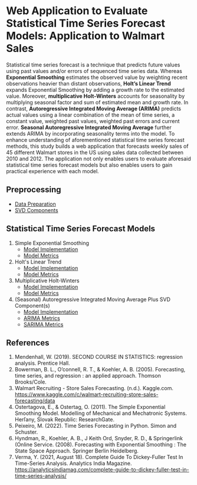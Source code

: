 # Web Application to Evaluate Statistical Time Series Forecast Models: Application to Walmart Sales

Statistical time series forecast is a technique that predicts future values using past values and/or errors of sequenced time series data. Whereas __Exponential Smoothing__ estimates the observed value by weighting recent observations heavier than distant observations, __Holt’s Linear Trend__ expands Exponential Smoothing by adding a growth rate to the estimated value. Moreover, __multiplicative Holt-Winters__ accounts for seasonality by multiplying seasonal factor and sum of estimated mean and growth rate. In contrast, __Autoregressive Integrated Moving Average (ARIMA)__ predicts actual values using a linear combination of the mean of time series, a constant value, weighted past values, weighted past errors and current error. __Seasonal Autoregressive Integrated Moving Average__ further extends ARIMA by incorporating seasonality terms into the model. To enhance understanding of aforementioned statistical time series forecast methods, this study builds a web application that forecasts weekly sales of 45 different Walmart stores in the US using sales data collected between 2010 and 2012. The application not only enables users to evaluate aforesaid statistical time series forecast models but also enables users to gain practical experience with each model.

## Preprocessing

- [Data Preparation](https://github.com/nphan20181/sales-forecast/blob/main/prepare_ts_data.ipynb)
- [SVD Components](https://github.com/nphan20181/sales-forecast/blob/main/create_svd_results.ipynb)

## Statistical Time Series Forecast Models

1. Simple Exponential Smoothing
   - [Model Implementation](https://github.com/nphan20181/sales-forecast/blob/main/module/es_model.py)
   - [Model Metrics](https://github.com/nphan20181/sales-forecast/blob/main/create_es_metrics.ipynb)
1. Holt's Linear Trend
   - [Model Implementation](https://github.com/nphan20181/sales-forecast/blob/main/module/holt_trend_es.py)
   - [Model Metrics](https://github.com/nphan20181/sales-forecast/blob/main/create_holt_metrics.ipynb)
1. Multiplicative Holt-Winters
   - [Model Implementation](https://github.com/nphan20181/sales-forecast/blob/main/module/holt_winters.py)
   - [Model Metrics](https://github.com/nphan20181/sales-forecast/blob/main/create_holt_winters_metrics.ipynb)
1. (Seasonal) Autoregressive Integrated Moving Average Plus SVD Component(s)
   - [Model Implementation](https://github.com/nphan20181/sales-forecast/blob/main/module/sarima_model.py)
   - [ARIMA Metrics](https://github.com/nphan20181/sales-forecast/blob/main/create_arima_metrics.py)
   - [SARIMA Metrics](https://github.com/nphan20181/sales-forecast/blob/main/create_sarima_metrics.py)

## References

1. Mendenhall, W. (2019). SECOND COURSE IN STATISTICS: regression analysis. Prentice Hall.
1. Bowerman, B. L., O’connell, R. T., & Koehler, A. B. (2005). Forecasting, time series, and regression : an applied approach. Thomson Brooks/Cole.
1. Walmart Recruiting - Store Sales Forecasting. (n.d.). Kaggle.com. https://www.kaggle.com/c/walmart-recruiting-store-sales-forecasting/data
1. Ostertagova, E., & Ostertag, O. (2011). The Simple Exponential Smoothing Model. Modelling of Mechanical and Mechatronic Systems. Herľany, Slovak Republic: ResearchGate.
1. Peixeiro, M. (2022). Time Series Forecasting in Python. Simon and Schuster.
1. Hyndman, R., Koehler, A. B., J Keith Ord, Snyder, R. D., & Springerlink (Online Service. (2008). Forecasting with Exponential Smoothing : The State Space Approach. Springer Berlin Heidelberg.
1. Verma, Y. (2021, August 18). Complete Guide To Dickey-Fuller Test In Time-Series Analysis. Analytics India Magazine. https://analyticsindiamag.com/complete-guide-to-dickey-fuller-test-in-time-series-analysis/
